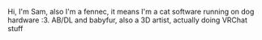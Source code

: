 Hi, I'm Sam, also I'm a fennec, it means I'm a cat software running on dog hardware :3. AB/DL and babyfur, also a 3D artist, actually doing VRChat stuff
<!---
SammyFennec/SammyFennec is a ✨ special ✨ repository because its `README.md` (this file) appears on your GitHub profile.
You can click the Preview link to take a look at your changes.
--->
